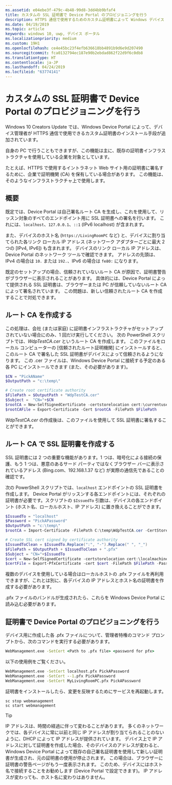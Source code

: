```yaml
---
ms.assetid: e04ebe3f-479c-4b48-99d8-3dd4bb9bfaf4
title: カスタムの SSL 証明書で Device Portal のプロビジョニングを行う
description: HTTPS 通信で使用するためのカスタム証明書によって Windows デバイス ポータルをプロビジョニングする方法について説明します。
ms.date: 04/19/2019
ms.topic: article
keywords: windows 10, uwp, デバイス ポータル
ms.localizationpriority: medium
ms.custom: 19H1
ms.openlocfilehash: ce4e45bc23f4efb636618bb4891b9d6e9d207490
ms.sourcegitcommit: fca0132794ec187e90b2ebdad862f22d9f6c0db8
ms.translationtype: HT
ms.contentlocale: ja-JP
ms.lasthandoff: 04/24/2019
ms.locfileid: "63774141"
---
```

# <a name="provision-device-portal-with-a-custom-ssl-certificate"></a>カスタムの SSL 証明書で Device Portal のプロビジョニングを行う

Windows 10 Creators Update では、Windows Device Portal によって、デバイス管理者が HTTPS 通信で使用できるカスタム証明書のインストール手段が追加されています。

自身の PC で行うこともできますが、この機能は主に、既存の証明書インフラストラクチャを使用している企業を対象としています。  

たとえば、HTTPS で使用するイントラネット Web サイト用の証明書に署名するために、企業で証明機関 (CA) を保有している場合があります。 この機能は、そのようなインフラストラクチャ上で使用します。

## <a name="overview"></a>概要

既定では、Device Portal は自己署名ルート CA を生成し、これを使用して、リッスン対象のすべてのエンドポイント用に SSL 証明書への署名を行います。 これには、`localhost`、`127.0.0.1`、`::1` (IPv6 localhost) が含まれます。

また、デバイスのホスト名 (`https://LivingRoomPC` など) と、デバイスに割り当てられた各リンク ローカル IP アドレス (ネットワーク アダプターごとに最大 2 つの [IPv4, IPv6]) も含まれます。
デバイスのリンク ローカル IP アドレスは、Device Portal のネットワーク ツールで確認できます。 アドレスの先頭は、IPv4 の場合は `10.` または `192.`、IPv6 の場合は `fe80:` になります。

既定のセットアップの場合、信頼されていないルート CA が原因で、証明書警告がブラウザーに表示されることがあります。 具体的には、Device Portal によって提供される SSL 証明書は、ブラウザーまたは PC が信頼していないルート CA によって署名されています。 この問題は、新しい信頼されたルート CA を作成することで対処できます。

## <a name="create-a-root-ca"></a>ルート CA を作成する

この処理は、会社 (または家庭) に証明書インフラストラクチャがセットアップされていない場合にのみ、1 回だけ実行してください。 次の PowerShell スクリプトでは、_WdpTestCA.cer_ というルート CA を作成します。 このファイルをローカル コンピューターの [信頼されたルート証明機関] にインストールすると、このルート CA で署名した SSL 証明書がデバイスによって信頼されるようになります。 この .cer ファイルは、Windows Device Portal に接続する予定のある各 PC にインストールできます (また、その必要があります)。  

```PowerShell
$CN = "PickAName"
$OutputPath = "c:\temp\"

# Create root certificate authority
$FilePath = $OutputPath + "WdpTestCA.cer"
$Subject =  "CN="+$CN
$rootCA = New-SelfSignedCertificate -certstorelocation cert:\currentuser\my -Subject $Subject -HashAlgorithm "SHA512" -KeyUsage CertSign,CRLSign
$rootCAFile = Export-Certificate -Cert $rootCA -FilePath $FilePath
```

_WdpTestCA.cer_ の作成後は、このファイルを使用して SSL 証明書に署名することができます。

## <a name="create-an-ssl-certificate-with-the-root-ca"></a>ルート CA で SSL 証明書を作成する

SSL 証明書には 2 つの重要な機能があります。1 つは、暗号化による接続の保護、もう 1 つは、悪意のあるサード パーティではなくブラウザー バーに表示されているアドレス (Bing.com、192.168.1.37 など) が実際の通信先であることの確認です。

次の PowerShell スクリプトでは、`localhost` エンドポイントの SSL 証明書を作成します。 Device Portal がリッスンする各エンドポイントには、それぞれの証明書が必要です。スクリプトの `$IssuedTo` 引数は、デバイスの各エンドポイント (ホスト名、ローカルホスト、IP アドレス) に置き換えることができます。

```PowerShell
$IssuedTo = "localhost"
$Password = "PickAPassword"
$OutputPath = "c:\temp\"
$rootCA = Import-Certificate -FilePath C:\temp\WdpTestCA.cer -CertStoreLocation Cert:\CurrentUser\My\

# Create SSL cert signed by certificate authority
$IssuedToClean = $IssuedTo.Replace(":", "-").Replace(" ", "_")
$FilePath = $OutputPath + $IssuedToClean + ".pfx"
$Subject = "CN="+$IssuedTo
$cert = New-SelfSignedCertificate -certstorelocation cert:\localmachine\my -Subject $Subject -DnsName $IssuedTo -Signer $rootCA -HashAlgorithm "SHA512"
$certFile = Export-PfxCertificate -cert $cert -FilePath $FilePath -Password (ConvertTo-SecureString -String $Password -Force -AsPlainText)
```

複数のデバイスを使用している場合はローカルホストの .pfx ファイルを再利用できますが、これとは別に、各デバイスの IP アドレスとホスト名の証明書を作成する必要があります。

.pfx ファイルのバンドルが生成されたら、これらを Windows Device Portal に読み込む必要があります。

## <a name="provision-device-portal-with-the-certifications"></a>証明書で Device Portal のプロビジョニングを行う

デバイス用に作成した各 .pfx ファイルについて、管理者特権のコマンド プロンプトから、次のコマンドを実行する必要があります。

```cmd
WebManagement.exe -SetCert <Path to .pfx file> <password for pfx>
```

以下の使用例をご覧ください。

```cmd
WebManagement.exe -SetCert localhost.pfx PickAPassword
WebManagement.exe -SetCert --1.pfx PickAPassword
WebManagement.exe -SetCert MyLivingRoomPC.pfx PickAPassword
```

証明書をインストールしたら、変更を反映するためにサービスを再起動します。

```cmd
sc stop webmanagement
sc start webmanagement
```

> [!TIP]
> IP アドレスは、時間の経過に伴って変わることがあります。
多くのネットワークでは、各デバイスに常に以前と同じ IP アドレスが割り当てられることのないように、DHCP によって IP アドレスが提供されています。 デバイス上で IP アドレスに対して証明書を作成した場合、そのデバイスのアドレスが変わると、Windows Device Portal によって既存の自己署名証明書を使用して新しい証明書が生成され、元の証明書の使用が停止されます。 この場合は、ブラウザーに証明書の警告ページがもう一度表示されます。 このため、デバイスにはホスト名で接続することをお勧めします (Device Portal で設定できます)。 IP アドレスが変わっても、ホスト名に変わりはありません。
